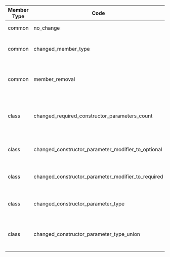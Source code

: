 | Member Type | Code | Action | Status | description |
| --- | --- | --- | --- | --- |
| common | no_change | none | compatible | Nothing is changed
| common | changed_member_type | changed | breaking | Signature member type changed
| common | member_removal | removed | breaking | Signature member removed from package
| class | changed_required_constructor_parameters_count | changed | breaking | Required parameters count in constructor has changed
| class | changed_constructor_parameter_modifier_to_optional | changed | compatible | Constructor parameter became optional
| class | changed_constructor_parameter_modifier_to_required | changed | breaking | Constructor paramter became required
| class | changed_constructor_parameter_type | changed | breaking | Constructor parameter type changed
| class | changed_constructor_parameter_type_union | changed | compatible | Constructor parameter type changed to union type